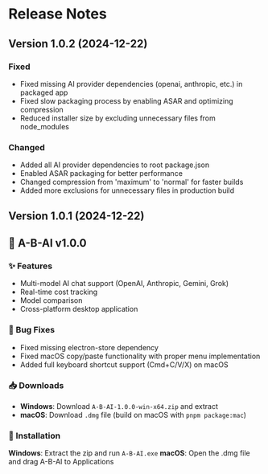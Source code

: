 # Release Notes

## Version 1.0.2 (2024-12-22)

### Fixed

- Fixed missing AI provider dependencies (openai, anthropic, etc.) in packaged app
- Fixed slow packaging process by enabling ASAR and optimizing compression
- Reduced installer size by excluding unnecessary files from node_modules

### Changed

- Added all AI provider dependencies to root package.json
- Enabled ASAR packaging for better performance
- Changed compression from 'maximum' to 'normal' for faster builds
- Added more exclusions for unnecessary files in production build

## Version 1.0.1 (2024-12-22)

## 🎉 A-B-AI v1.0.0

### ✨ Features

- Multi-model AI chat support (OpenAI, Anthropic, Gemini, Grok)
- Real-time cost tracking
- Model comparison
- Cross-platform desktop application

### 🐛 Bug Fixes

- Fixed missing electron-store dependency
- Fixed macOS copy/paste functionality with proper menu implementation
- Added full keyboard shortcut support (Cmd+C/V/X) on macOS

### 📥 Downloads

- **Windows**: Download `A-B-AI-1.0.0-win-x64.zip` and extract
- **macOS**: Download `.dmg` file (build on macOS with `pnpm package:mac`)

### 🚀 Installation

**Windows**: Extract the zip and run `A-B-AI.exe`
**macOS**: Open the .dmg file and drag A-B-AI to Applications
